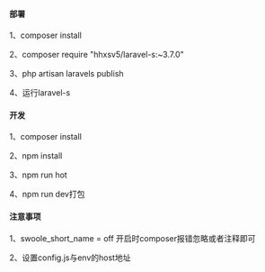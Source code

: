 #### 部署
1、composer install

2、composer require "hhxsv5/laravel-s:~3.7.0"

3、php artisan laravels publish

4、运行laravel-s

#### 开发
1、composer install

2、npm install

3、npm run hot

4、npm run dev打包



#### 注意事项
1、swoole_short_name = off 开启时composer报错忽略或者注释即可

2、设置config.js与env的host地址